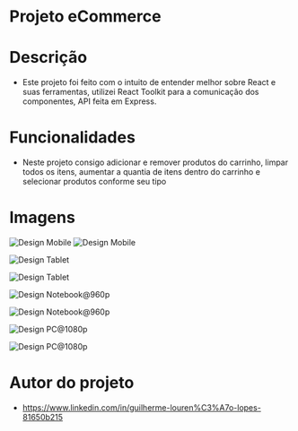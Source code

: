 # Projeto eCommerce

# Descrição 
- Este projeto foi feito  com o intuito de entender melhor sobre React e suas ferramentas, utilizei React Toolkit para a comunicação dos componentes, 
API feita em Express.
# Funcionalidades
- Neste projeto consigo adicionar e remover produtos do carrinho,
limpar todos os itens, aumentar a quantia de itens dentro do carrinho e selecionar produtos conforme seu tipo

# Imagens
![Design Mobile](./src//screenshots/iPhoneX.jpg) ![Design Mobile](./src//screenshots/iPhoneX2.jpg)

![Design Tablet](./src//screenshots/Nexus10.jpg)

![Design Tablet](./src//screenshots/Nexus102.jpg)

![Design Notebook@960p](./src//screenshots/Notebook.jpg)

![Design Notebook@960p](./src//screenshots/Notebook2.jpg)

![Design PC@1080p](./src//screenshots/PC.jpg)

![Design PC@1080p](./src//screenshots/PC2.jpg)


# Autor do projeto

- https://www.linkedin.com/in/guilherme-louren%C3%A7o-lopes-81650b215


